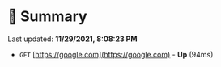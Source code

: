 # 📖 Summary
Last updated: **11/29/2021, 8:08:23 PM**

- `GET` [https://google.com](https://google.com) - **Up** (94ms)
